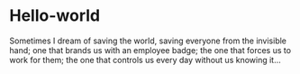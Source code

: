 # Hello-world
Sometimes I dream of saving the world, saving everyone from the invisible hand; one that brands us with an employee badge; the one that forces us to work for them; the one that controls us every day without us knowing it…
